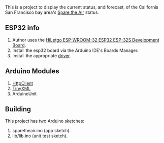 This is a project to display the current status, and forecast,
of the California San Francisco bay area's
[Spare the Air](http://www.sparetheair.org/) status.

## ESP32 info

1. Author uses the [HiLetgo ESP-WROOM-32 ESP32 ESP-32S Development Board](https://smile.amazon.com/dp/B0718T232Z/ref=cm_sw_em_r_mt_dp_U_NaB0DbY3RFH7X).
2. Install the esp32 board via the Arduino IDE's Boards Manager.
3. Install the appropriate [driver](https://www.silabs.com/products/development-tools/software/usb-to-uart-bridge-vcp-drivers).

## Arduino Modules

1. [HttpClient](https://www.arduino.cc/en/Tutorial/HttpClient)
2. [TinyXML](https://github.com/adafruit/TinyXML)
3. ArduinoUnit

## Building

This project has two Arduino sketches:

1. sparetheair.ino (app sketch).
2. lib/lib.ino (unit test sketch).
